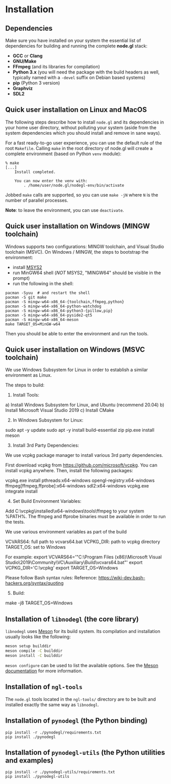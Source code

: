 # Installation

## Dependencies

Make sure you have installed on your system the essential list of dependencies
for building and running the complete **node.gl** stack:

- **GCC** or **Clang**
- **GNU/Make**
- **FFmpeg** (and its libraries for compilation)
- **Python 3.x** (you will need the package with the build headers as well,
  typically named with a `-devel` suffix on Debian based systems)
- **pip** (Python 3 version)
- **Graphviz**
- **SDL2**

## Quick user installation on Linux and MacOS

The following steps describe how to install `node.gl` and its dependencies in
your home user directory, without polluting your system (aside from the system
dependencies which you should install and remove in sane ways).

For a fast ready-to-go user experience, you can use the default rule of the
root `Makefile`.  Calling `make` in the root directory of node.gl will create a
complete environment (based on Python `venv` module):

```shell
% make
[...]
    Install completed.

    You can now enter the venv with:
        . /home/user/node.gl/nodegl-env/bin/activate
```

Jobbed `make` calls are supported, so you can use `make -jN` where `N` is the
number of parallel processes.

**Note**: to leave the environment, you can use `deactivate`.

## Quick user installation on Windows (MINGW toolchain)

Windows supports two configurations: MINGW toolchain, and Visual Studio toolchain (MSVC).
On Windows / MINGW, the steps to bootstrap the environment:

- install [MSYS2](https://www.msys2.org/)
- run MinGW64 shell (*NOT* MSYS2, "MINGW64" should be visible in the prompt)
- run the following in the shell:
```shell
pacman -Syuu  # and restart the shell
pacman -S git make
pacman -S mingw-w64-x86_64-{toolchain,ffmpeg,python}
pacman -S mingw-w64-x86_64-python-watchdog
pacman -S mingw-w64-x86_64-python3-{pillow,pip}
pacman -S mingw-w64-x86_64-pyside2-qt5
pacman -S mingw-w64-x86_64-meson
make TARGET_OS=MinGW-w64
```

Then you should be able to enter the environment and run the tools.

## Quick user installation on Windows (MSVC toolchain)

We use Windows Subsystem for Linux in order to establish a similar environment
as Linux.

The steps to build:

1.  Install Tools:

a) Install Windows Subsystem for Linux, and Ubuntu (recommend 20.04)
b) Install Microsoft Visual Studio 2019
c) Install CMake

2.  In Windows Subsystem for Linux:

sudo apt -y update
sudo apt -y install build-essential zip
pip.exe install meson

3.  Install 3rd Party Dependencies:

We use vcpkg package manager to install various 3rd party dependencies.

First download vcpkg from https://github.com/microsoft/vcpkg.
You can install vcpkg anywhere.
Then, install the following packages:

vcpkg.exe install pthreads:x64-windows opengl-registry:x64-windows ffmpeg[ffmpeg,ffprobe]:x64-windows sdl2:x64-windows
vcpkg.exe integrate install

4.  Set Build Environment Variables:

Add C:\vcpkg\installed\x64-windows\tools\ffmpeg to your system %PATH%. The
ffmpeg and ffprobe binaries must be available in order to run the tests.

We use various environment variables as part of the build

VCVARS64: full path to vcvars64.bat
VCPKG_DIR: path to vcpkg directory
TARGET_OS: set to Windows

For example:
export VCVARS64='"C:\Program Files (x86)\Microsoft Visual Studio\2019\Community\VC\Auxiliary\Build\vcvars64.bat"'
export VCPKG_DIR='C:\vcpkg'
export TARGET_OS=Windows

Please follow Bash syntax rules:
Reference: https://wiki-dev.bash-hackers.org/syntax/quoting

5.  Build:

make -j8 TARGET_OS=Windows

## Installation of `libnodegl` (the core library)

`libnodegl` uses [Meson][meson] for its build system. Its compilation and
installation usually looks like the following:

```sh
meson setup builddir
meson compile -C builddir
meson install -C builddir
```

`meson configure` can be used to list the available options. See the [Meson
documentation][meson-doc] for more information.

[meson]: https://mesonbuild.com/
[meson-doc]: https://mesonbuild.com/Quick-guide.html#compiling-a-meson-project

## Installation of `ngl-tools`

The `node.gl` tools located in the `ngl-tools/` directory are to be built and
installed exactly the same way as `libnodegl`.

## Installation of `pynodegl` (the Python binding)

```shell
pip install -r ./pynodegl/requirements.txt
pip install ./pynodegl
```

## Installation of `pynodegl-utils` (the Python utilities and examples)

```shell
pip install -r ./pynodegl-utils/requirements.txt
pip install ./pynodegl-utils
```
